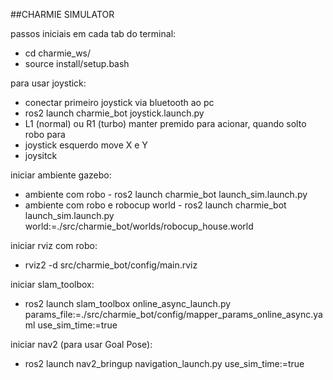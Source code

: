 ##CHARMIE SIMULATOR

passos iniciais em cada tab do terminal:
- cd charmie_ws/
- source install/setup.bash

para usar joystick:
- conectar primeiro joystick via bluetooth ao pc
- ros2 launch charmie_bot joystick.launch.py
- L1 (normal) ou R1 (turbo) manter premido para acionar, quando solto robo para
- joystick esquerdo move X e Y
- joysitck  

iniciar ambiente gazebo:
- ambiente com robo - ros2 launch charmie_bot launch_sim.launch.py
- ambiente com robo e robocup world - ros2 launch charmie_bot launch_sim.launch.py world:=./src/charmie_bot/worlds/robocup_house.world

iniciar rviz com robo:
- rviz2 -d src/charmie_bot/config/main.rviz

iniciar slam_toolbox:
- ros2 launch slam_toolbox online_async_launch.py params_file:=./src/charmie_bot/config/mapper_params_online_async.yaml use_sim_time:=true

iniciar nav2 (para usar Goal Pose):

- ros2 launch nav2_bringup navigation_launch.py use_sim_time:=true
